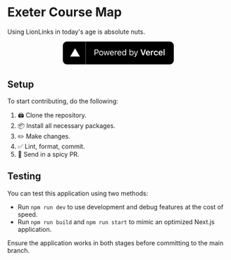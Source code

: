 # Exeter Course Map

Using LionLinks in today's age is absolute nuts.

<a href="https://vercel.com/?utm_source=exeter-computing-club&utm_campaign=oss">
    <p align="center">
        <img src="./public/powered-by-vercel.svg" width="50%">
    </p>
</a>

## Setup

To start contributing, do the following:

1. 🖨️ Clone the repository.
2. 📦 Install all necessary packages.
3. ✏️ Make changes.
4. ✅ Lint, format, commit.
5. 📨 Send in a spicy PR.

## Testing

You can test this application using two methods:

- Run `npm run dev` to use development and debug features at the cost of speed.
- Run `npm run build` and `npm run start` to mimic an optimized Next.js application.

Ensure the application works in both stages before committing to the main branch.
